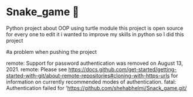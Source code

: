 # Snake_game 🐍
Python project about OOP using turtle module 
this project is open source for every one to edit it 
i wanted to improve my skills in python so I did this project 



#a problem when pushing the project

remote: Support for password authentication was removed on August 13, 2021.
remote: Please see https://docs.github.com/get-started/getting-started-with-git/about-remote-repositories#cloning-with-https-urls for information on currently recommended modes of authentication.
fatal: Authentication failed for 'https://github.com/shehabhelmi/Snack_game.git/
